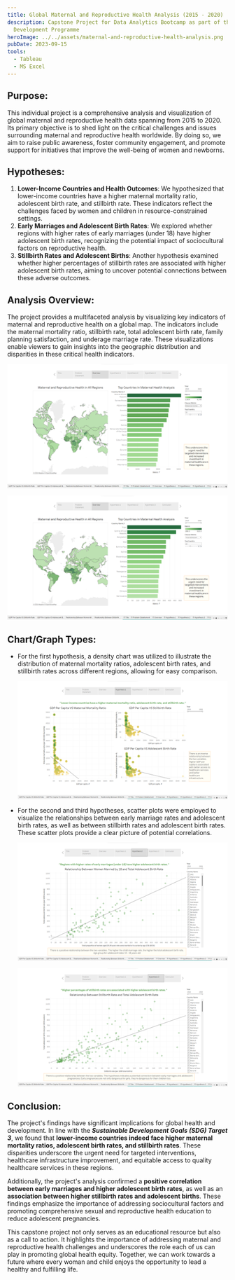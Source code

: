 ```yaml
---
title: Global Maternal and Reproductive Health Analysis (2015 - 2020)
description: Capstone Project for Data Analytics Bootcamp as part of the K Youth
  Development Programme
heroImage: ../../assets/maternal-and-reproductive-health-analysis.png
pubDate: 2023-09-15
tools:
  - Tableau
  - MS Excel
---
```


## **Purpose:**

This individual project is a comprehensive analysis and visualization of global maternal and reproductive health data spanning from 2015 to 2020. Its primary objective is to shed light on the critical challenges and issues surrounding maternal and reproductive health worldwide. By doing so, we aim to raise public awareness, foster community engagement, and promote support for initiatives that improve the well-being of women and newborns.

## **Hypotheses:**

1. **Lower-Income Countries and Health Outcomes**: We hypothesized that lower-income countries have a higher maternal mortality ratio, adolescent birth rate, and stillbirth rate. These indicators reflect the challenges faced by women and children in resource-constrained settings.
2. **Early Marriages and Adolescent Birth Rates**: We explored whether regions with higher rates of early marriages (under 18) have higher adolescent birth rates, recognizing the potential impact of sociocultural factors on reproductive health.
3. **Stillbirth Rates and Adolescent Births**: Another hypothesis examined whether higher percentages of stillbirth rates are associated with higher adolescent birth rates, aiming to uncover potential connections between these adverse outcomes.

## **Analysis Overview:**

The project provides a multifaceted analysis by visualizing key indicators of maternal and reproductive health on a global map. The indicators include the maternal mortality ratio, stillbirth rate, total adolescent birth rate, family planning satisfaction, and underage marriage rate. These visualizations enable viewers to gain insights into the geographic distribution and disparities in these critical health indicators.

![Maternal mortality rate in all regions](../../assets/maternal-mortality-ratio.png)

![Total adolescent birth rate in all regions](../../assets/total-adolescent-birth-rate.png)

## **Chart/Graph Types:**

- For the first hypothesis, a density chart was utilized to illustrate the distribution of maternal mortality ratios, adolescent birth rates, and stillbirth rates across different regions, allowing for easy comparison.

  ![GDP per capita vs health outcomes](../../assets/gdp-per-capita-vs-health-outcomes.png)

- For the second and third hypotheses, scatter plots were employed to visualize the relationships between early marriage rates and adolescent birth rates, as well as between stillbirth rates and adolescent birth rates. These scatter plots provide a clear picture of potential correlations.

  ![Relationship between early marriages and adolescent birth rate](../../assets/early-marriages-vs-adolescent-birth-rate.png)

  ![Relationship between stillbirth rate and adolescent birth rate](../../assets/stillbirth-rate-vs-adolescent-birth.png)

## **Conclusion:**

The project's findings have significant implications for global health and development. In line with the **_Sustainable Development Goals (SDG) Target 3_**, we found that **lower-income countries indeed face higher maternal mortality ratios, adolescent birth rates, and stillbirth rates**. These disparities underscore the urgent need for targeted interventions, healthcare infrastructure improvement, and equitable access to quality healthcare services in these regions.

Additionally, the project's analysis confirmed a **positive correlation between early marriages and higher adolescent birth rates**, as well as an **association between higher stillbirth rates and adolescent births**. These findings emphasize the importance of addressing sociocultural factors and promoting comprehensive sexual and reproductive health education to reduce adolescent pregnancies.

This capstone project not only serves as an educational resource but also as a call to action. It highlights the importance of addressing maternal and reproductive health challenges and underscores the role each of us can play in promoting global health equity. Together, we can work towards a future where every woman and child enjoys the opportunity to lead a healthy and fulfilling life.
